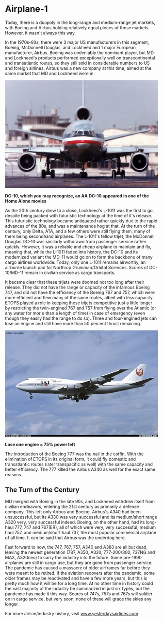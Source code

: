 # Airplane-1

Today, there is a duopoly in the long-range and medium-range jet markets, with Boeing and Airbus holding relatively equal pieces of those markets. However, it wasn't always this way.

In the 1970s-80s, there were 3 major US manufacturers in this segment, Boeing, McDonnell Douglas, and Lockheed and 1 major European manufacturer, Airbus. Boeing was undeniably the dominant player, but MD and Lockheed's products performed exceptionally well on transcontinental and transatlantic routes, so they still sold in considerable numbers to US and foreign airlines. Airbus was a new company at this time, aimed at the same market that MD and Lockheed were in.

<img src="images/American dc-10.jpg">

**DC-10, which you may recognize, an AA DC-10 appeared in one of the Home Alone movies**

As the 20th century drew to a close, Lockheed's L-1011 was the first to go, despite being packed with futuristic technology at the time of it's release. This futuristic technology became antiquated rather quickly due to the rapid advances of the 80s, and was a maintenance hog at that. At the turn of the century, only Delta, ATA, and a few others were still flying them, many of them being secondhand airplanes. The L-1011's fellow trijet, the McDonnell Douglas DC-10 was similarly withdrawn from passenger service rather quickly. However, it was a reliable and cheap airplane to maintain and fly, meaning that, while the L-1011 faded into history, the DC-10 and its modernized variant the MD-11 would go on to form the backbone of many cargo airlines worldwide. Today, only one L-1011 remains airworthy, an airborne launch pad for Northrop Grumman/Orbital Sciences. Scores of DC-10/MD-11 remain in civilian service as cargo transports. 

It became clear that these trijets were doomed not too long after their release. They did not have the range or capacity of the infamous Boeing 747, and did not have the efficiency of the Boeing 767 and 757, which were more efficient and flew many of the same routes, albeit with less capacity. ETOPS played a role in keeping these trijets competitive just a little longer by restricting the twin-engined 767 and 757 from flying over the Atlantic (or any water for mor e than a length of time) in case of emergency (even though they easily had the range to do so). Three and four-engined jets can lose an engine and still have more than 50 percent thrust remaining. 

<img src="images/JAL 743.jpg">

**Lose one engine = 75% power left**

The introduction of the Boeing 777 was the nail in the coffin. With the elimination of ETOPS in its original form, it could fly domestic and transatlantic routes (later transpacific as well) with the same capacity and better efficiency. The 777 killed the Airbus A340 as well for the exact same reasons. 

## The Turn of the Century

MD merged with Boeing in the late 90s, and Lockheed withdrew itself from civilian endeavors, entering the 21st century as primarily a defense company. This left only Airbus and Boeing. Airbus's A340 had been unsuccessful, but its A330 was very successful and its medium/short range A320 very, very successful indeed. Boeing, on the other hand, had its long-haul 777, 747 and 767(ER), all of which were very, very successful, medium haul 757, and medium/short haul 737, the most popular commercial airplane of all time. It can be said that Airbus was the underdog here. 

Fast forward to now, the 747, 767, 757, A340 and A380 are all but dead, leaving the newest generation (787, A350, A330, 777-200/300, 737NG and MAX, A320neo) to carry the industry into the future. Some pre-1990 airplanes are still in cargo use, but they are gone from passenger service. The pandemic has caused a massacre of older airframes far before they were meant to be retired. If the aviation recovers after the pandemic, some older frames may be reactivated and have a few more years, but this is pretty much how it will be for a long time. At no other time in history could the vast majority of the industry be summarized in just six types, but the pandemic has made it this way. Scores of 747s, 757s and 767s will soldier on in cargo service, but very soon, none of these will grace the skies any longer.

For more airline/industry history, visit www.yesterdaysairlines.com
